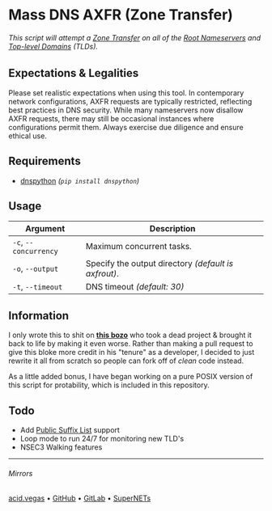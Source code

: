 # Mass DNS AXFR (Zone Transfer)

###### This script will attempt a [Zone Transfer](https://en.wikipedia.org/wiki/DNS_zone_transfer) on all of the [Root Nameservers](https://en.wikipedia.org/wiki/Root_name_server) and [Top-level Domains](https://en.wikipedia.org/wiki/Top-level_domain) *(TLDs)*.

## Expectations & Legalities
Please set realistic expectations when using this tool. In contemporary network configurations, AXFR requests are typically restricted, reflecting best practices in DNS security. While many nameservers now disallow AXFR requests, there may still be occasional instances where configurations permit them. Always exercise due diligence and ensure ethical use.

## Requirements
- [dnspython](https://pypi.org/project/dnspython/) *(`pip install dnspython`)*

## Usage
| Argument              | Description                                          |
| --------------------- | ---------------------------------------------------- |
| `-c`, `--concurrency` | Maximum concurrent tasks.                            |
| `-o`, `--output`      | Specify the output directory *(default is axfrout)*. |
| `-t`, `--timeout`     | DNS timeout *(default: 30)*                          |

## Information
I only wrote this to shit on **[this bozo](https://github.com/flotwig/TLDR-2/tree/main)** who took a dead project & brought it back to life by making it even worse. Rather than making a pull request to give this bloke more credit in his "tenure" as a developer, I decided to just rewrite it all from scratch so people can fork off of *clean* code instead.

As a little added bonus, I have began working on a pure POSIX version of this script for protability, which is included in this repository.

## Todo
- Add [Public Suffix List](https://publicsuffix.org/list/) support
- Loop mode to run 24/7 for monitoring new TLD's
- NSEC3 Walking features

___

###### Mirrors
[acid.vegas](https://git.acid.vegas/mdaxfr) • [GitHub](https://github.com/acidvegas/mdaxfr) • [GitLab](https://gitlab.com/acidvegas/mdaxfr) • [SuperNETs](https://git.supernets.org/acidvegas/mdaxfr)
